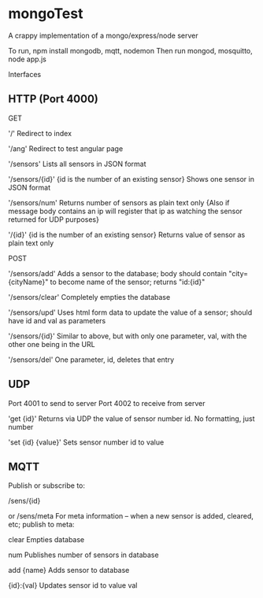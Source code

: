 mongoTest
=========

A crappy implementation of a mongo/express/node server

To run, npm install mongodb, mqtt, nodemon
Then run mongod, mosquitto, node app.js

Interfaces

HTTP (Port 4000)
----------------

GET

'/'
Redirect to index

'/ang'
Redirect to test angular page

'/sensors'
Lists all sensors in JSON format

'/sensors/{id}' {id is the number of an existing sensor}
Shows one sensor in JSON format

'/sensors/num'
Returns number of sensors as plain text only
{Also if message body contains an ip will register that ip as watching the sensor returned for UDP purposes}

'/{id}' {id is the number of an existing sensor}
Returns value of sensor as plain text only

POST

'/sensors/add'
Adds a sensor to the database; body should contain "city={cityName}" to become name of the sensor; returns "id:{id}"

'/sensors/clear'
Completely empties the database

'/sensors/upd'
Uses html form data to update the value of a sensor; should have id and val as parameters

'/sensors/{id}'
Similar to above, but with only one parameter, val, with the other one being in the URL

'/sensors/del' 
One parameter, id, deletes that entry

UDP
---

Port 4001 to send to server
Port 4002 to receive from server

'get {id}'
Returns via UDP the value of sensor number id. No formatting, just number

'set {id} {value}' 
Sets sensor number id to value

MQTT
----

Publish or subscribe to:

/sens/{id}

or
/sens/meta
For meta information – when a new sensor is added, cleared, etc;
publish to meta:

clear
Empties database

num
Publishes number of sensors in database

add {name}
Adds sensor to database

{id}:{val}
Updates sensor id to value val
